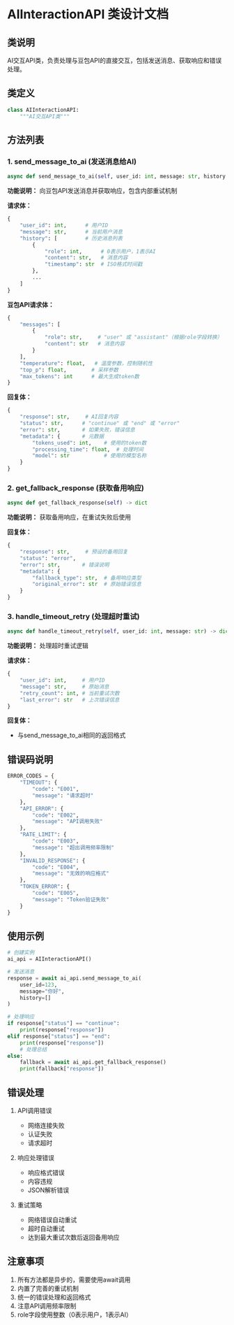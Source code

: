 # AIInteractionAPI 类设计文档

## 类说明
AI交互API类，负责处理与豆包API的直接交互，包括发送消息、获取响应和错误处理。

## 类定义
```python
class AIInteractionAPI:
    """AI交互API类"""
```

## 方法列表

### 1. send_message_to_ai (发送消息给AI)
```python
async def send_message_to_ai(self, user_id: int, message: str, history: list) -> dict
```
**功能说明：** 向豆包API发送消息并获取响应，包含内部重试机制

**请求体：**
```python
{
    "user_id": int,      # 用户ID
    "message": str,      # 当前用户消息
    "history": [         # 历史消息列表
        {
            "role": int,      # 0表示用户，1表示AI
            "content": str,   # 消息内容
            "timestamp": str  # ISO格式时间戳
        },
        ...
    ]
}
```

**豆包API请求体：**
```python
{
    "messages": [
        {
            "role": str,     # "user" 或 "assistant"（根据role字段转换）
            "content": str   # 消息内容
        }
    ],
    "temperature": float,   # 温度参数，控制随机性
    "top_p": float,        # 采样参数
    "max_tokens": int      # 最大生成token数
}
```

**回复体：**
```python
{
    "response": str,     # AI回复内容
    "status": str,      # "continue" 或 "end" 或 "error"
    "error": str,       # 如果失败，错误信息
    "metadata": {       # 元数据
        "tokens_used": int,    # 使用的token数
        "processing_time": float,  # 处理时间
        "model": str           # 使用的模型名称
    }
}
```

### 2. get_fallback_response (获取备用响应)
```python
async def get_fallback_response(self) -> dict
```
**功能说明：** 获取备用响应，在重试失败后使用

**回复体：**
```python
{
    "response": str,     # 预设的备用回复
    "status": "error",
    "error": str,       # 错误说明
    "metadata": {
        "fallback_type": str,  # 备用响应类型
        "original_error": str  # 原始错误信息
    }
}
```

### 3. handle_timeout_retry (处理超时重试)
```python
async def handle_timeout_retry(self, user_id: int, message: str) -> dict
```
**功能说明：** 处理超时重试逻辑

**请求体：**
```python
{
    "user_id": int,     # 用户ID
    "message": str,     # 原始消息
    "retry_count": int, # 当前重试次数
    "last_error": str   # 上次错误信息
}
```

**回复体：**
- 与send_message_to_ai相同的返回格式

## 错误码说明
```python
ERROR_CODES = {
    "TIMEOUT": {
        "code": "E001",
        "message": "请求超时"
    },
    "API_ERROR": {
        "code": "E002",
        "message": "API调用失败"
    },
    "RATE_LIMIT": {
        "code": "E003",
        "message": "超出调用频率限制"
    },
    "INVALID_RESPONSE": {
        "code": "E004",
        "message": "无效的响应格式"
    },
    "TOKEN_ERROR": {
        "code": "E005",
        "message": "Token验证失败"
    }
}
```

## 使用示例
```python
# 创建实例
ai_api = AIInteractionAPI()

# 发送消息
response = await ai_api.send_message_to_ai(
    user_id=123,
    message="你好",
    history=[]
)

# 处理响应
if response["status"] == "continue":
    print(response["response"])
elif response["status"] == "end":
    print(response["response"])
    # 处理总结
else:
    fallback = await ai_api.get_fallback_response()
    print(fallback["response"])
```

## 错误处理
1. API调用错误
   - 网络连接失败
   - 认证失败
   - 请求超时

2. 响应处理错误
   - 响应格式错误
   - 内容违规
   - JSON解析错误

3. 重试策略
   - 网络错误自动重试
   - 超时自动重试
   - 达到最大重试次数后返回备用响应

## 注意事项
1. 所有方法都是异步的，需要使用await调用
2. 内置了完善的重试机制
3. 统一的错误处理和返回格式
4. 注意API调用频率限制 
5. role字段使用整数（0表示用户，1表示AI） 